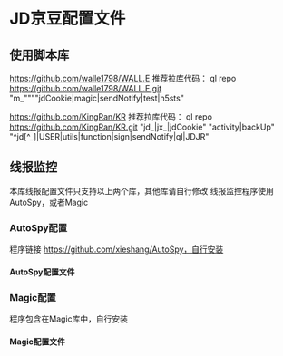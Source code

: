 # JD京豆配置文件

## 使用脚本库

https://github.com/walle1798/WALL.E
推荐拉库代码：
ql repo https://github.com/walle1798/WALL.E.git "m_""""jdCookie|magic|sendNotify|test|h5sts"

https://github.com/KingRan/KR
推荐拉库代码：
ql repo https://github.com/KingRan/KR.git "jd_|jx_|jdCookie" "activity|backUp" "^jd[^_]|USER|utils|function|sign|sendNotify|ql|JDJR"

## 线报监控

本库线报配置文件只支持以上两个库，其他库请自行修改
线报监控程序使用AutoSpy，或者Magic

### AutoSpy配置
程序链接
https://github.com/xieshang/AutoSpy，自行安装

#### AutoSpy配置文件

### Magic配置
程序包含在Magic库中，自行安装

#### Magic配置文件